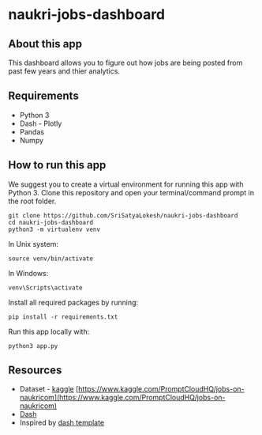 # naukri-jobs-dashboard

## About this app

This dashboard allows you to figure out how jobs are being posted from past few years and thier analytics.

## Requirements

* Python 3
* Dash - Plotly
* Pandas
* Numpy

## How to run this app

We suggest you to create a virtual environment for running this app with Python 3. Clone this repository 
and open your terminal/command prompt in the root folder.

```
git clone https://github.com/SriSatyaLokesh/naukri-jobs-dashboard
cd naukri-jobs-dashboard
python3 -m virtualenv venv

```
In Unix system:
```
source venv/bin/activate

```
In Windows: 

```
venv\Scripts\activate
```

Install all required packages by running:
```
pip install -r requirements.txt
```

Run this app locally with:
```
python3 app.py
```

## Resources
* Dataset - [kaggle](www.kaggle.com) [https://www.kaggle.com/PromptCloudHQ/jobs-on-naukricom](https://www.kaggle.com/PromptCloudHQ/jobs-on-naukricom)
* [Dash](https://dash.plot.ly/)
* Inspired by [dash template](https://github.com/plotly/dash-sample-apps/blob/master/apps/dash-clinical-analytics/)
